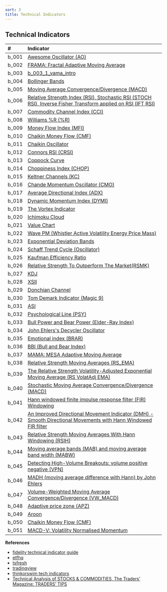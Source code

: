 ```yaml
---
sort: 3
title: Technical Indicators
---
```


## Technical Indicators

| #     | Indicator                                                                                                                                                                  |
|:------|:---------------------------------------------------------------------------------------------------------------------------------------------------------------------|
| b_001 | [Awesome Oscillator (AO)](b_001_1_ao_intro/b_001_1_ao_intro.md)                                                                                                             |
| b_002 | [FRAMA: Fractal Adaptive Moving Average](b_002_1_frama_intro/b_002_1_frama_intro.md)                                                                                                    |
| b_003 | [b_003_1_vama_intro](b_003_1_vama_intro/b_003_1_vama_intro.md)                                                                                                       |
| b_004 | [Bollinger Bands](b_004_1_bbands_intro/b_004_1_bbands_intro.md)                                                                                                 |
| b_005 | [Moving Average Convergence/Divergence (MACD)](b_005_1_macd_intro/b_005_1_macd_intro.md)                                                                                                       |
| b_006 | [Relative Strength Index (RSI), Stochastic RSI (STOCH RSI), Inverse Fisher Transform applied on RSI (IFT RSI)](b_006_1_rsi_intro/b_006_1_rsi_intro.md)                                                                                                          |
| b_007 | [Commodity Channel Index (CCI)](b_007_1_cci_intro/b_007_1_cci_intro.md)                                                                                                          |
| b_008 | [Williams %R (%R)](b_008_1_william-r_intro/b_008_1_william-r_intro.md)                                                                                        |
| b_009 | [Money Flow Index (MFI)](b_009_1_mfi_intro/b_009_1_mfi_intro.md)                                                                                                          |
| b_010 | [Chaikin Money Flow (CMF)](b_010_1_chaikin-mf_intro/b_010_1_chaikin-mf_intro.md)                                                                                     |
| b_011 | [Chaikin Oscillator](b_011_1_chaikin-oscillator_intro/b_011_1_chaikin-oscillator_intro.md)                                                             |
| b_012 | [Connors RSI (CRSI)](b_012_1_crsi_intro/b_012_1_crsi_intro.md)                                                                                                       |
| b_013 | [Coppock Curve](b_013_1_copp_intro/b_013_1_copp_intro.md)                                                                                                       |
| b_014 | [Choppiness Index (CHOP)](b_014_1_chop_intro/b_014_1_chop_intro.md)                                                                                                       |
| b_015 | [Keltner Channels (KC)](b_015_1_keltner-channels_intro/b_015_1_keltner-channels_intro.md)                                                                   |
| b_016 | [Chande Momentum Oscillator (CMO)](b_016_1_cmo_intro/b_016_1_cmo_intro.md)                                                                                                          |
| b_017 | [Average Directional Index (ADX)](b_017_1_dmi_adx_intro/b_017_1_dmi_adx_intro.md)                                                                                              |
| b_018 | [Dynamic Momentum Index (DYMI)](b_018_1_dymi_intro/b_018_1_dymi_intro.md)                                                                                                       |
| b_019 | [The Vortex Indicator](b_019_1_vortex_intro_tasc201001/b_019_1_vortex_intro_tasc201001.md)                                                                |
| b_020 | [Ichimoku Cloud](b_020_1_ichimoku-cloud_intro/b_020_1_ichimoku-cloud_intro.md)                                                                         |
| b_021 | [Value Chart](b_021_1_value-chart_intro/b_021_1_value-chart_intro.md)                                                                                  |
| b_022 | [Wave PM (Whistler Active Volatility Energy Price Mass)](b_022_1_wave-pm_intro/b_022_1_wave-pm_intro.md)                                                                                              |
| b_023 | [Exponential Deviation Bands](b_023_1_exponential-deviation-bands_intro_tasc201907/b_023_1_exponential-deviation-bands_intro_tasc201907.md) |
| b_024 | [Schaff Trend Cycle (Oscillator)](b_024_1_schaff-trend-cycle_intro/b_024_1_schaff-trend-cycle_intro.md)                                                             |
| b_025 | [Kaufman Efficiency Ratio](b_025_1_er_intro/b_025_1_er_intro.md)                                                                                                             |
| b_026 | [Relative Strength To Outperform The Market(RSMK)](b_026_1_rsmk_intro_tasc202003/b_026_1_rsmk_intro_tasc202003.md)                                                                      |
| b_027 | [KDJ](b_027_1_kdj_intro2/b_027_1_kdj_intro2.md)                                                                                                       |
| b_028 | [XSII](b_028_1_xs2_intro/b_028_1_xs2_intro.md)                                                                                                          |
| b_029 | [Donchian Channel](b_029_1_do_taq_intro/b_029_1_do_taq_intro.md)                                                                                                 |
| b_030 | [Tom Demark Indicator (Magic 9)](b_030_1_demark_intro_tasc201109/b_030_1_demark_intro_tasc201109.md)                                                                |
| b_031 | [ASI](b_031_1_asi_intro/b_031_1_asi_intro.md)                                                                                                          |
| b_032 | [Psychological Line (PSY)](b_032_1_psy_intro/b_032_1_psy_intro.md)                                                                                                          |
| b_033 | [Bull Power and Bear Power (Elder-Ray Index)](b_033_1_ebbp_intro/b_033_1_ebbp_intro.md)                                                                                                       |
| b_034 | [John Ehlers's Decycler Oscillator](b_034_1_decycler-oscillator_intro_tasc201509/b_034_1_decycler-oscillator_intro_tasc201509.md)                         |
| b_035 | [Emotional index (BRAR) ](b_035_1_brar_intro/b_035_1_brar_intro.md)                                                                                                       |
| b_036 | [BBI (Bull and Bear Index)](b_036_1_bbi_intro/b_036_1_bbi_intro.md)                                                                                                          |
| b_037 | [MAMA: MESA Adaptive Moving Average](b_037_1_mama_intro/b_037_1_mama_intro.md)                                                                                                       |
| b_038 | [Relative Strength Moving Averages (RS_EMA)](b_038_1_rs-ema_intro_tasc202205_v2/b_038_1_rs-ema_intro_tasc202205_v2.md)                                                       |
| b_039 | [The Relative Strength Volatility-Adjusted Exponential Moving Average (RS VolatAdj EMA)](b_039_1_rs-volat-adj-ema_intro_tasc202203/b_039_1_rs-volat-adj-ema_intro_tasc202203.md)                                  |
| b_040 | [Stochastic Moving Average Convergence/Divergence (MACD)](b_040_1_stochastic-macd_intro_tasc201911/b_040_1_stochastic-macd_intro_tasc201911.md)                                     |
| b_041 | [Hann windowed finite impulse response filter (FIR) Windowing](b_041_1_fir-windowing_intro_tasc202109/b_041_1_fir-windowing_intro_tasc202109.md)                                           |
| b_042 | [An Improved Directional Movement Indicator (DMH) - Smooth Directional Movements with Hann Windowed FIR filter](b_042_1_dmh_intro_tasc202112/b_042_1_dmh_intro_tasc202112.md)                                                                         |
| b_043 | [Relative Strength Moving Averages With Hann Windowing (RSIH)](b_043_1_rsih_intro_tasc202201/b_043_1_rsih_intro_tasc202201.md)                                                                      |
| b_044 | [Moving average bands (MAB) and moving average band width (MABW)](b_044_1_mab_intro_tasc202108/b_044_1_mab_intro_tasc202108.md)                                                                         |
| b_045 | [Detecting High-Volume Breakouts: volume positive negative (VPN)](b_045_1_vpn_intro_tasc202104/b_045_1_vpn_intro_tasc202104.md)                                                                         |
| b_046 | [MADH (moving average difference with Hann) by John Ehlers](b_046_1_madh_intro_tasc202111/b_046_1_madh_intro_tasc202111.md)                                                                      |
| b_047 | [Volume-Weighted Moving Average Convergence/Divergence (VW_MACD)](b_047_1_vw_macd_intro_tasc200910/b_047_1_vw_macd_intro_tasc200910.md)                                                             |
| b_048 | [Adaptive price zone (APZ)](b_048_1_apz_intro/b_048_1_apz_intro.md)                                                                                                          |
| b_049 | [Aroon](b_049_1_aroon_intro/b_049_1_aroon_intro.md)                                                                                                    |
| b_050 | [Chaikin Money Flow (CMF)](b_050_1_cmf_intro/b_050_1_cmf_intro.md)                                                                                                          |
| b_051 | [MACD-V: Volatility Normalised Momentum](b_051_1_macd-v_intro_ssrn/b_051_1_macd-v_intro_ssrn.md)                                                                                  |



**References**

- [fidelity technical indicator guide](https://www.fidelity.com/learning-center/trading-investing/technical-analysis/technical-indicator-guide/overview)
- [etfhq](http://etfhq.com/blog/2010/05/25/best-technical-indicators/)
- [tsfresh](https://tsfresh.readthedocs.io/en/latest/)
- [tradingview](https://www.tradingview.com/support/folders/43000547458-i-d-like-to-learn-more-about-indicators/)
- [thinkorswim tech indicators](https://tlc.thinkorswim.com/center/reference/Tech-Indicators)
- [Technical Analysis of STOCKS & COMMODITIES, The Traders’ Magazine: TRADERS’ TIPS](http://traders.com/Documentation/FEEDbk_docs/2008/12/TradersTips.html)
